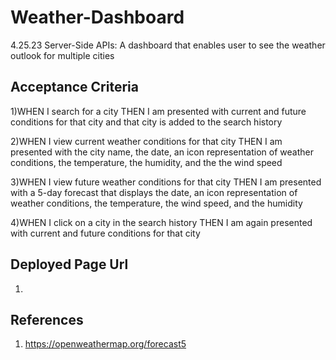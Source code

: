 # Weather-Dashboard
4.25.23 Server-Side APIs: A dashboard that enables user to see the weather outlook for multiple cities

## Acceptance Criteria
1)WHEN I search for a city THEN I am presented with current and future conditions for that city and that city is added to the search history

2)WHEN I view current weather conditions for that city THEN I am presented with the city name, the date, an icon representation of weather conditions, the temperature, the humidity, and the the wind speed

3)WHEN I view future weather conditions for that city THEN I am presented with a 5-day forecast that displays the date, an icon representation of weather conditions, the temperature, the wind speed, and the humidity

4)WHEN I click on a city in the search history THEN I am again presented with current and future conditions for that city

## Deployed Page Url
1. 

## References
1. https://openweathermap.org/forecast5
